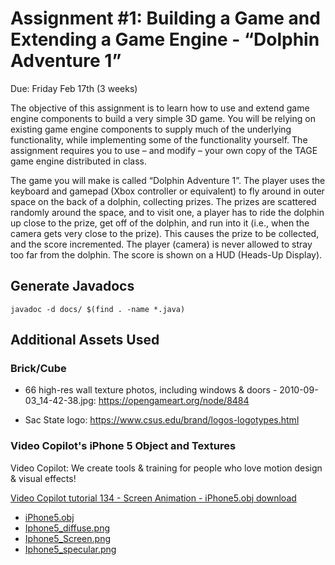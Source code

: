# Assignment #1:  Building a Game and Extending a Game Engine - “Dolphin Adventure 1”

Due: Friday Feb 17th  (3 weeks)

The objective of this assignment is to learn how to use and extend game engine
components to build a very simple 3D game. You will be relying on existing game
engine components to supply much of the underlying functionality, while
implementing some of the functionality yourself. The assignment requires you to
use – and modify – your own copy of the TAGE game engine distributed in class.

The game you will make is called “Dolphin Adventure 1”. The player uses the
keyboard and gamepad (Xbox controller or equivalent) to fly around in outer
space on the back of a dolphin, collecting prizes.  The prizes are scattered
randomly around the space, and to visit one, a player has to ride the dolphin
up close to the prize, get off of the dolphin, and run into it (i.e., when the
camera gets very close to the prize). This causes the prize to be collected,
and the score incremented. The player (camera) is never allowed to stray too
far from the dolphin. The score is shown on a HUD (Heads-Up Display).

## Generate Javadocs

`javadoc -d docs/ $(find . -name *.java)`

## Additional Assets Used

### Brick/Cube

- 66 high-res wall texture photos, including windows & doors - 2010-09-03_14-42-38.jpg: <https://opengameart.org/node/8484>

- Sac State logo: <https://www.csus.edu/brand/logos-logotypes.html>

### Video Copilot's iPhone 5 Object and Textures

Video Copilot: We create tools & training for people who love motion
design & visual effects!

[Video Copilot tutorial 134 - Screen Animation - iPhone5.obj download](https://www.videocopilot.net/tutorials/screen_animations/)

- [iPhone5.obj](assets/models/iPhone5.obj)
- [Iphone5_diffuse.png](assets/textures/Iphone5_diffuse.png)
- [Iphone5_Screen.png](assets/textures/Iphone5_Screen.png)
- [Iphone5_specular.png](assets/textures/Iphone5_specular.png)
